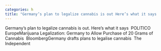 ```yaml
---
categories: h
title: "Germany’s plan to legalize cannabis is out Here’s what it says  POLITICO Europe"
---
```

Germany’s plan to legalize cannabis is out. Here’s what it says&nbsp;&nbsp;POLITICO EuropeMarijuana Legalization: Germany to Allow Purchase of 20 Grams of Cannabis&nbsp;&nbsp;BloombergGermany drafts plans to legalise cannabis&nbsp;&nbsp;The Independent